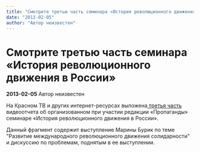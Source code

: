 ```yaml
---
title: "Смотрите третью часть семинара «История революционного движения в России»"
date: "2013-02-05"
author: "Автор неизвестен"
---
```


# Смотрите третью часть семинара «История революционного движения в России»

**2013-02-05** Автор неизвестен

На Красном ТВ и других интернет-ресурсах выложена[ третья часть](http://krasnoe.tv/node/17373) видеоотчета об организованном при участии редакции «Пропаганды» семинаре «История революционного движения в России».

Данный фрагмент содержит выступление Марины Бурик по теме "Развитие международного революционного движения солидарности" и дискуссию по проблемам, поднятым в ее выступлении.